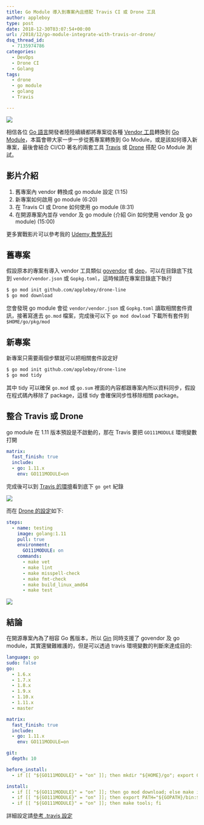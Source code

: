 ```yaml
---
title: Go Module 導入到專案內且搭配 Travis CI 或 Drone 工具
author: appleboy
type: post
date: 2018-12-30T03:07:54+00:00
url: /2018/12/go-module-integrate-with-travis-or-drone/
dsq_thread_id:
  - 7135974786
categories:
  - DevOps
  - Drone CI
  - Golang
tags:
  - drone
  - go module
  - golang
  - Travis

---
```

[![][1]][2]

相信各位 [Go 語言][3]開發者陸陸續續都將專案從各種 [Vendor 工具][4]轉換到 [Go Module][5]，本篇會帶大家一步一步從舊專案轉換到 Go Module，或是該如何導入新專案，最後會結合 CI/CD 著名的兩套工具 [Travis][6] 或 [Drone][7] 搭配 Go Module 測試。

<!--more-->

## 影片介紹

  1. 舊專案內 vendor 轉換成 go module 設定 (1:15)
  2. 新專案如何啟用 go module (6:20)
  3. 在 Travis CI 或 Drone 如何使用 go module (8:31)
  4. 在開源專案內並存 vendor 及 go module (介紹 Gin 如何使用 vendor 及 go module) (15:00)

更多實戰影片可以參考我的 [Udemy 教學系列][8]

## 舊專案

假設原本的專案有導入 vendor 工具類似 [govendor][9] 或 [dep][10]，可以在目錄底下找到 `vendor/vendor.json` 或 `Gopkg.toml`，這時候請在專案目錄底下執行

```bash
$ go mod init github.com/appleboy/drone-line
$ go mod download
```

您會發現 go module 會從 `vendor/vendor.json` 或 `Gopkg.toml` 讀取相關套件資訊，接著寫進去 `go.mod` 檔案，完成後可以下 `go mod dowload` 下載所有套件到 `$HOME/go/pkg/mod`

## 新專案

新專案只需要兩個步驟就可以把相關套件設定好

```bash
$ go mod init github.com/appleboy/drone-line
$ go mod tidy
```

其中 tidy 可以確保 `go.mod` 或 `go.sum` 裡面的內容都跟專案內所以資料同步，假設在程式碼內移除了 package，這樣 tidy 會確保同步性移除相關 package。

## 整合 Travis 或 Drone

go module 在 1.11 版本預設是不啟動的，那在 Travis 要把 `GO111MODULE` 環境變數打開

```yaml
matrix:
  fast_finish: true
  include:
  - go: 1.11.x
    env: GO111MODULE=on
```

完成後可以到 [Travis 的環境][11]看到底下 `go get` 紀錄

[![][12]][13]

而在 [Drone 的設定][14]如下:

```yaml
steps:
  - name: testing
    image: golang:1.11
    pull: true
    environment:
      GO111MODULE: on
    commands:
      - make vet
      - make lint
      - make misspell-check
      - make fmt-check
      - make build_linux_amd64
      - make test
```

[![][15]][16]

## 結論

在開源專案內為了相容 Go 舊版本，所以 [Gin][17] 同時支援了 govendor 及 go module，其實還蠻難維護的，但是可以透過 travis 環境變數的判斷來達成目的:

```yaml
language: go
sudo: false
go:
  - 1.6.x
  - 1.7.x
  - 1.8.x
  - 1.9.x
  - 1.10.x
  - 1.11.x
  - master

matrix:
  fast_finish: true
  include:
  - go: 1.11.x
    env: GO111MODULE=on

git:
  depth: 10

before_install:
  - if [[ "${GO111MODULE}" = "on" ]]; then mkdir "${HOME}/go"; export GOPATH="${HOME}/go"; fi

install:
  - if [[ "${GO111MODULE}" = "on" ]]; then go mod download; else make install; fi
  - if [[ "${GO111MODULE}" = "on" ]]; then export PATH="${GOPATH}/bin:${GOROOT}/bin:${PATH}"; fi
  - if [[ "${GO111MODULE}" = "on" ]]; then make tools; fi
```

詳細設定請[參考 .travis 設定][18]

 [1]: https://lh3.googleusercontent.com/Q5CP9S-xtRHxnDRvxDpWWkvBsEVw5C5uRyb5EiBh-UpYkrp_dkZp_oN8yi1WtqwruhSgnwNMB5QjJPxO94ABjG9oLBqmcRjlouNTNmrChIWbQcsAAbuV9eWB1wbsK-x-OY6iolb5ahc=w2400
 [2]: https://photos.google.com/share/AF1QipPZ8MkcLAazbfRWwBrT1CQpipCL8N_1uAcYosJmJ-o6du2XRRHNEokVarxey5Bp8w?key=clctLU9JYVMzcEdHYWR2dUlVTVZ6YnZUUjlYRG9B&source=ctrlq.org
 [3]: http://golang.org
 [4]: https://github.com/golang/go/wiki/PackageManagementTools
 [5]: https://github.com/golang/go/wiki/Modules
 [6]: https://travis-ci.org/
 [7]: https://drone.io/
 [8]: https://www.udemy.com/golang-fight/?couponCode=GOLANG-TOP "Udemy 教學系列"
 [9]: https://github.com/kardianos/govendor "govendor"
 [10]: https://github.com/golang/dep "dep"
 [11]: https://travis-ci.org/gin-contrib/expvar/jobs/473545874http:// "Travis 的環境"
 [12]: https://lh3.googleusercontent.com/GRLzV6tA4qUB7kBMqf4jJ341-cRfgzVz-0PhhrtO-shEP2S7fijs3gTzdlWHkX8wLUOtYaguHbIUWjYihnXg8G2-w6LJG9V92g1pZlmatre1ZyY6uh5ChPU-CszxUWm1uDxo-Lc6oMI=w2400
 [13]: https://photos.google.com/share/AF1QipOdciWDnbJ3B9GsdYMXJqZbjtNE6rVMSvPSSFavowykZXxvZsATX_aA_Tib3q88aw?key=eWFTcDNIeGhjWlRJSzFaVjhKRFZ3a0YyMXlqcm5B&source=ctrlq.org
 [14]: https://github.com/appleboy/drone-facebook/blob/082f8901c8d56cf485ef7709466de56468f0b5cf/.drone.yml#L11-L21 "Drone 的設定"
 [15]: https://lh3.googleusercontent.com/90qm06Jcs6b8C1eJFlky1gWk_jXuPZpnYhElFTZMlmyP37olX0lOet0w4XCrgRVZyr8Cftb0nKqmBNYIkYNlGy1TK26-8OYQJXPbVJObY4RdGfmrsEXq3lHOZVfXp-puQGHTbwWSsYM=w2400
 [16]: https://photos.google.com/share/AF1QipOqJHtB3zHBNRz5ulb7yqtzeh7QVA0EZjlzGrzEN1CVbMntlM-bPaPl3TZCUpquAg?key=QW9WTF9xYzFlcmN0WE9ab0FqZXUtNHJrd2FjaHpB&source=ctrlq.org
 [17]: https://github.com/gin-gonic/gin "Gin"
 [18]: https://github.com/gin-gonic/gin/blob/master/.travis.yml